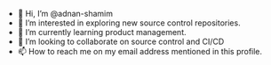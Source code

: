 - 👋 Hi, I’m @adnan-shamim
- 👀 I’m interested in exploring new source control repositories.
- 🌱 I’m currently learning product management.
- 💞️ I’m looking to collaborate on source control and CI/CD
- 📫 How to reach me on my email address mentioned in this profile.

<!---
adnan-shamim/adnan-shamim is a ✨ special ✨ repository because its `README.md` (this file) appears on your GitHub profile.
You can click the Preview link to take a look at your changes.
--->
